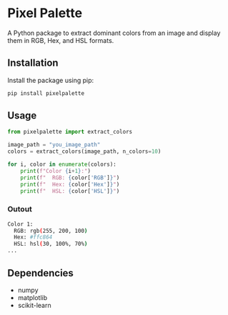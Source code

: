# Pixel Palette

A Python package to extract dominant colors from an image and display them in RGB, Hex, and HSL formats.

## Installation

Install the package using pip:

```bash
pip install pixelpalette
```

## Usage

```py
from pixelpalette import extract_colors

image_path = "you_image_path"
colors = extract_colors(image_path, n_colors=10)

for i, color in enumerate(colors):
    print(f"Color {i+1}:")
    print(f"  RGB: {color['RGB']}")
    print(f"  Hex: {color['Hex']}")
    print(f"  HSL: {color['HSL']}")
```

### Outout

```bash
Color 1:
  RGB: rgb(255, 200, 100)
  Hex: #ffc864
  HSL: hsl(30, 100%, 70%)
...
```

## Dependencies
- numpy
- matplotlib
- scikit-learn
